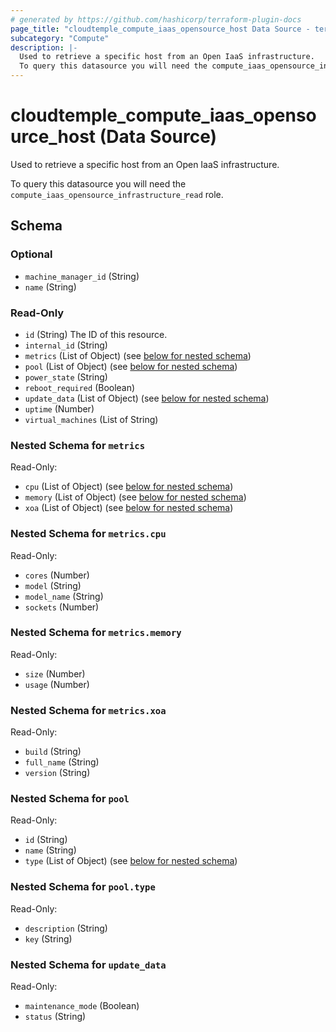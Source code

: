 ```yaml
---
# generated by https://github.com/hashicorp/terraform-plugin-docs
page_title: "cloudtemple_compute_iaas_opensource_host Data Source - terraform-provider-cloudtemple"
subcategory: "Compute"
description: |-
  Used to retrieve a specific host from an Open IaaS infrastructure.
  To query this datasource you will need the compute_iaas_opensource_infrastructure_read role.
---
```


# cloudtemple_compute_iaas_opensource_host (Data Source)

Used to retrieve a specific host from an Open IaaS infrastructure.

To query this datasource you will need the `compute_iaas_opensource_infrastructure_read` role.



<!-- schema generated by tfplugindocs -->
## Schema

### Optional

- `machine_manager_id` (String)
- `name` (String)

### Read-Only

- `id` (String) The ID of this resource.
- `internal_id` (String)
- `metrics` (List of Object) (see [below for nested schema](#nestedatt--metrics))
- `pool` (List of Object) (see [below for nested schema](#nestedatt--pool))
- `power_state` (String)
- `reboot_required` (Boolean)
- `update_data` (List of Object) (see [below for nested schema](#nestedatt--update_data))
- `uptime` (Number)
- `virtual_machines` (List of String)

<a id="nestedatt--metrics"></a>
### Nested Schema for `metrics`

Read-Only:

- `cpu` (List of Object) (see [below for nested schema](#nestedobjatt--metrics--cpu))
- `memory` (List of Object) (see [below for nested schema](#nestedobjatt--metrics--memory))
- `xoa` (List of Object) (see [below for nested schema](#nestedobjatt--metrics--xoa))

<a id="nestedobjatt--metrics--cpu"></a>
### Nested Schema for `metrics.cpu`

Read-Only:

- `cores` (Number)
- `model` (String)
- `model_name` (String)
- `sockets` (Number)


<a id="nestedobjatt--metrics--memory"></a>
### Nested Schema for `metrics.memory`

Read-Only:

- `size` (Number)
- `usage` (Number)


<a id="nestedobjatt--metrics--xoa"></a>
### Nested Schema for `metrics.xoa`

Read-Only:

- `build` (String)
- `full_name` (String)
- `version` (String)



<a id="nestedatt--pool"></a>
### Nested Schema for `pool`

Read-Only:

- `id` (String)
- `name` (String)
- `type` (List of Object) (see [below for nested schema](#nestedobjatt--pool--type))

<a id="nestedobjatt--pool--type"></a>
### Nested Schema for `pool.type`

Read-Only:

- `description` (String)
- `key` (String)



<a id="nestedatt--update_data"></a>
### Nested Schema for `update_data`

Read-Only:

- `maintenance_mode` (Boolean)
- `status` (String)


